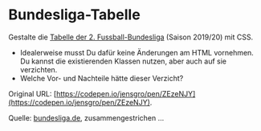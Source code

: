 # Bundesliga-Tabelle

Gestalte die [Tabelle der 2. Fussball-Bundesliga](Selektoren/bundesliga-tabelle) (Saison 2019/20) mit CSS. 

- Idealerweise musst Du dafür keine Änderungen am HTML vornehmen. Du kannst die existierenden Klassen nutzen, aber auch auf sie verzichten. 
- Welche Vor- und Nachteile hätte dieser Verzicht?

Original URL: [https://codepen.io/jensgro/pen/ZEzeNJY](https://codepen.io/jensgro/pen/ZEzeNJY).

Quelle: [bundesliga.de](https://www.bundesliga.com/de/2bundesliga/tabelle),  zusammengestrichen ...
